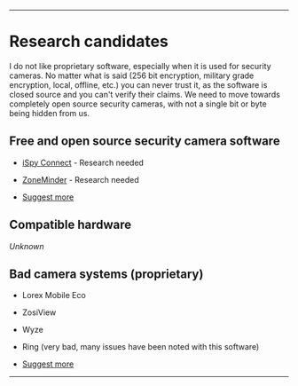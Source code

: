 
***

# Research candidates

I do not like proprietary software, especially when it is used for security cameras. No matter what is said (256 bit encryption, military grade encryption, local, offline, etc.) you can never trust it, as the software is closed source and you can't verify their claims. We need to move towards completely open source security cameras, with not a single bit or byte being hidden from us.

## Free and open source security camera software

* [iSpy Connect](https://www.ispyconnect.com/) - Research needed

* [ZoneMinder](https://www.zoneminder.com/) - Research needed

* [Suggest more](https://github.com/seanpm2001/Open-source-security-camera/Discussions)

## Compatible hardware

_Unknown_

## Bad camera systems (proprietary)

* Lorex Mobile Eco

* ZosiView

* Wyze

* Ring (very bad, many issues have been noted with this software)

* [Suggest more](https://github.com/seanpm2001/Open-source-security-camera/Discussions)

***
